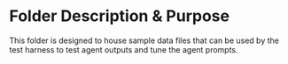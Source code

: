 # Folder Description & Purpose

This folder is designed to house sample data files that can be used by the test harness to
test agent outputs and tune the agent prompts.
